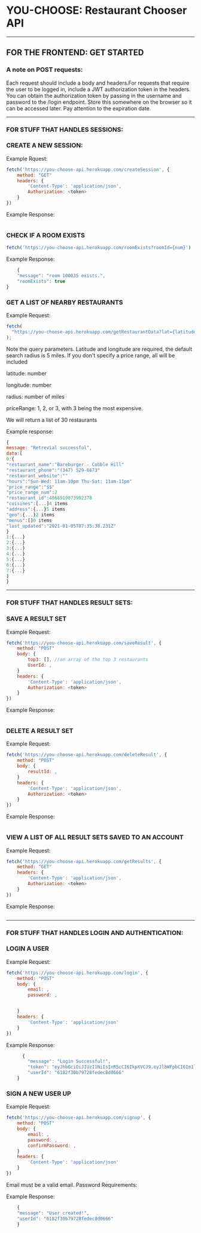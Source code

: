 # YOU-CHOOSE: Restaurant Chooser API

---

## FOR THE FRONTEND: GET STARTED

### A note on POST requests:

Each request should include a body and headers.For requests that require the user to be logged in, include a JWT authorization token in the headers. You can obtain the authorization token by passing in the username and password to the /login endpoint. Store this somewhere on the browser so it can be accessed later. Pay attention to the expiration date.

---

### FOR STUFF THAT HANDLES SESSIONS:

### CREATE A NEW SESSION:

Example Rquest:

```javascript
fetch('https://you-choose-api.herokuapp.com/createSession', {
    method: "GET"
    headers: {
        'Content-Type': 'application/json',
        Authorization: <token>
    }
})
```

Example Response:

```javascript

```

### CHECK IF A ROOM EXISTS
```javascript
fetch('https://you-choose-api.herokuapp.com/roomExists?roomId={num}')
```

Example Response:

```javascript
    {
    "message": "room 100035 exists.",
    "roomExists": true
}
```

### GET A LIST OF NEARBY RESTAURANTS

Example Request:

```javascript
fetch(
  "https://you-choose-api.herokuapp.com/getRestaurantData?lat={latitude}?long={longitude}?radius={radius}?priceRange={priceRange}"
);
```

Note the query parameters. Latitude and longitude are required, the default search radius is 5 miles. If you don't specify a price range, all will be included

latitude: number

longitude: number

radius: number of miles

priceRange: 1, 2, or 3, with 3 being the most expensive.

We will return a list of 30 restaurants

Example response:

```javascript
{
message: "Retrevial successful",
data:[
0:{
"restaurant_name":"Bareburger - Cobble Hill"
"restaurant_phone":"(347) 529-6673"
"restaurant_website":""
"hours":"Sun-Wed: 11am-10pm Thu-Sat: 11am-11pm"
"price_range":"$$"
"price_range_num":2
"restaurant_id":4068919073992378
"cuisines":[...]4 items
"address":{...}5 items
"geo":{...}2 items
"menus":[]0 items
"last_updated":"2021-01-05T07:35:38.231Z"
}
1:{...}
2:{...}
3:{...}
4:{...}
5:{...}
6:{...}
7:{...}
]
}
```

---

### FOR STUFF THAT HANDLES RESULT SETS:

### SAVE A RESULT SET

Example Request:

```javascript
fetch('https://you-choose-api.herokuapp.com/saveResult', {
    method: "POST"
    body: {
        top3: [], //an array of the top 3 restaurants
        UserId: ,
    }
    headers: {
        'Content-Type': 'application/json',
        Authorization: <token>
    }
})
```

Example Response:

```javascript

```

### DELETE A RESULT SET

Example Request:

```javascript
fetch('https://you-choose-api.herokuapp.com/deleteResult', {
    method: "POST"
    body: {
        resultId: ,
    }
    headers: {
        'Content-Type': 'application/json',
        Authorization: <token>
    }
})
```

Example Response:

```javascript

```

### VIEW A LIST OF ALL RESULT SETS SAVED TO AN ACCOUNT

Example Request:

```javascript
fetch('https://you-choose-api.herokuapp.com/getResults', {
    method: "GET"
    headers: {
        'Content-Type': 'application/json',
        Authorization: <token>
    }
})
```

Example Response:

```javascript

```

---

### FOR STUFF THAT HANDLES LOGIN AND AUTHENTICATION:

### LOGIN A USER

Example Request:

```javascript
fetch('https://you-choose-api.herokuapp.com/login', {
    method: "POST"
    body: {
        email: ,
        password: ,


    }
    headers: {
        'Content-Type': 'application/json'
    }
})
```



Example Response:

```javascript
      {
        "message": "Login Successful!",
        "token": "eyJhbGciOiJIUzI1NiIsInR5cCI6IkpXVCJ9.eyJlbWFpbCI6Im1lQG1lLmNvbSIsInVzZXJJZCI6IjYxODJmMzBiNzk3MjhmZWRlYzhkMDY2NiIsImlhdCI6MTYzNTk3MjYxMSwiZXhwIjoxNjM2MDU5MDExfQ.lpiph4KyhV3-GP5hNtEH5F9T_NG-C-BgciV59PZ2pdU",
        "userId": "6182f30b79728fedec8d0666"
    }      
```

### SIGN A NEW USER UP

Example Request:

```javascript
fetch('https://you-choose-api.herokuapp.com/signup', {
    method: "POST"
    body: {
        email: ,
        password: ,
        confirmPassword: ,
    }
    headers: {
        'Content-Type': 'application/json'
    }
})
```
Email must be a valid email.
Password Requirements:

Example Response:

```javascript
    {
    "message": "User created!",
    "userId": "6182f30b79728fedec8d0666"
    }
```
